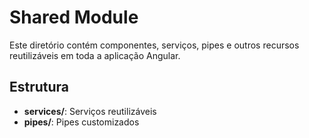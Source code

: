 # Shared Module

Este diretório contém componentes, serviços, pipes e outros recursos reutilizáveis em toda a aplicação Angular.

## Estrutura

- **services/**: Serviços reutilizáveis
- **pipes/**: Pipes customizados
